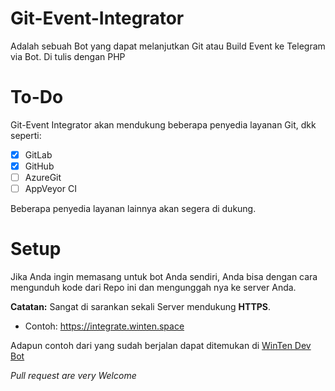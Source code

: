 # Git-Event-Integrator
Adalah sebuah Bot yang dapat melanjutkan Git atau Build Event ke Telegram via Bot. Di tulis dengan PHP

# To-Do
Git-Event Integrator akan mendukung beberapa penyedia layanan Git, dkk seperti: 
- [x] GitLab
- [x] GitHub
- [ ] AzureGit
- [ ] AppVeyor CI

Beberapa penyedia layanan lainnya akan segera di dukung.

# Setup
Jika Anda ingin memasang untuk bot Anda sendiri, Anda bisa dengan cara mengunduh kode dari Repo ini dan mengunggah nya ke server Anda.

**Catatan:** Sangat di sarankan sekali Server mendukung **HTTPS**.
- Contoh: https://integrate.winten.space

Adapun contoh dari yang sudah berjalan dapat ditemukan di [WinTen Dev Bot](https://t.me/WinTenDevBot)

_Pull request are very Welcome_

